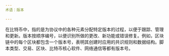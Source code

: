 ```yaml
---
术语：版本

---
```

在比特币中，指的是为协议中的各种元素分配特定版本的过程，以便于跟踪、管理和更新。版本按顺序编号，以便识别所做的更改、新功能或错误修复。例如，区块链中的每个区块都包含一个版本号，表明其创建时应用的共识规则和数据结构。脚本类型、交易、区块、比特币核心软件、网络通信等都有版本号。